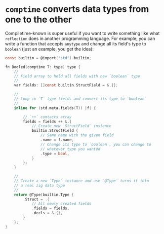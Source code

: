 # `comptime` converts data types from one to the other

Compiletime-known is super useful if you want to write something like
what `reflection` does in another programming language. For example, you can
write a function that accepts `anytype` and change all its field's type to
`boolean` (just an example, you get the idea):

```c
const builtin = @import("std").builtin;

fn Booled(comptime T: type) type {
    //
    // Field array to hold all fields with new `boolean` type
    //
    var fields: []const builtin.StructField = &.{};

    //
    // Loop in `T` type fields and convert its type to `boolean`
    //
    inline for (std.meta.fields(T)) |f| {

        // `++` contacts array
        fields = fields ++ &.{
            // Create new `StructField` instance
            builtin.StructField {
                // Same name with the given field
                .name = f.name,
                // Change its type to `boolean`, you can change to
                // whatever type you wanted
                .type = bool,
            }
        };
    }

    //
    // Create a new `Type` instance and use `@Type` turns it into
    // a real zig data type
    //
    return @Type(builtin.Type {
        .Struct = .{
            // All newly created fields
            .fields = fields,
            .decls = &.{},
        }
    };
}
```

</br>

